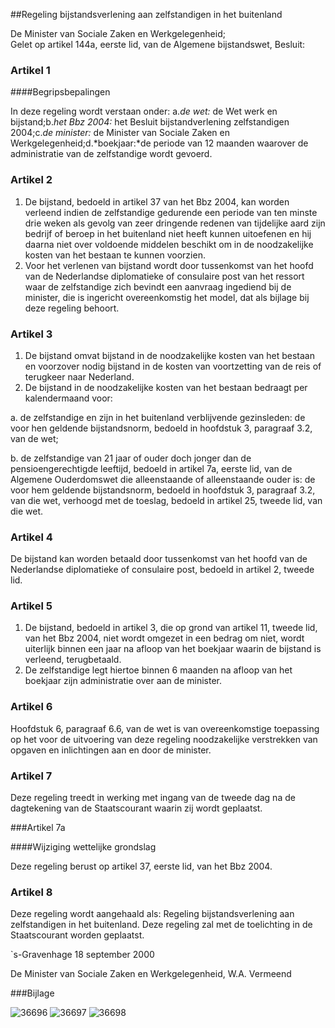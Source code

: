 <meta http-equiv='Content-Type' content='text/html; charset=utf-8' />

##Regeling bijstandsverlening aan zelfstandigen in het buitenland

De Minister van Sociale Zaken en Werkgelegenheid;  
Gelet op artikel 144a, eerste lid, van de Algemene bijstandswet,
Besluit:    

### Artikel 1  

####Begripsbepalingen

In deze regeling wordt verstaan onder: a.*de wet:* de Wet werk en bijstand;b.*het Bbz 2004:* het Besluit bijstandverlening zelfstandigen 2004;c.*de minister:* de Minister van Sociale Zaken en Werkgelegenheid;d.*boekjaar:*de periode van 12 maanden waarover de administratie van de zelfstandige wordt gevoerd. 

### Artikel 2  

1.  De bijstand, bedoeld in artikel 37 van het Bbz 2004, kan worden verleend indien de zelfstandige gedurende een periode van ten minste drie weken als gevolg van zeer dringende redenen van tijdelijke aard zijn bedrijf of beroep in het buitenland niet heeft kunnen uitoefenen en hij daarna niet over voldoende middelen beschikt om in de noodzakelijke kosten van het bestaan te kunnen voorzien.   
2.  Voor het verlenen van bijstand wordt door tussenkomst van het hoofd van de Nederlandse diplomatieke of consulaire post van het ressort waar de zelfstandige zich bevindt een aanvraag ingediend bij de minister, die is ingericht overeenkomstig het model, dat als bijlage bij deze regeling behoort.   

### Artikel 3  

1.  De bijstand omvat bijstand in de noodzakelijke kosten van het bestaan en voorzover nodig bijstand in de kosten van voortzetting van de reis of terugkeer naar Nederland.   
2.  De bijstand in de noodzakelijke kosten van het bestaan bedraagt per kalendermaand voor: 

a.  de zelfstandige en zijn in het buitenland verblijvende gezinsleden: de voor hen geldende bijstandsnorm, bedoeld in hoofdstuk 3, paragraaf 3.2, van de wet; 

b.  de zelfstandige van 21 jaar of ouder doch jonger dan de pensioengerechtigde leeftijd, bedoeld in artikel 7a, eerste lid, van de Algemene Ouderdomswet die alleenstaande of alleenstaande ouder is: de voor hem geldende bijstandsnorm, bedoeld in hoofdstuk 3, paragraaf 3.2, van die wet, verhoogd met de toeslag, bedoeld in artikel 25, tweede lid, van die wet.    

### Artikel 4  

De bijstand kan worden betaald door tussenkomst van het hoofd van de Nederlandse diplomatieke of consulaire post, bedoeld in artikel 2, tweede lid.  

### Artikel 5  

1.  De bijstand, bedoeld in artikel 3, die op grond van artikel 11, tweede lid, van het Bbz 2004, niet wordt omgezet in een bedrag om niet, wordt uiterlijk binnen een jaar na afloop van het boekjaar waarin de bijstand is verleend, terugbetaald.   
2.  De zelfstandige legt hiertoe binnen 6 maanden na afloop van het boekjaar zijn administratie over aan de minister.   

### Artikel 6  

Hoofdstuk 6, paragraaf 6.6, van de wet is van overeenkomstige toepassing op het voor de uitvoering van deze regeling noodzakelijke verstrekken van opgaven en inlichtingen aan en door de minister.  

### Artikel 7  

Deze regeling treedt in werking met ingang van de tweede dag na de dagtekening van de Staatscourant waarin zij wordt geplaatst.  

###Artikel 7a 

####Wijziging wettelijke grondslag

Deze regeling berust op artikel 37, eerste lid, van het Bbz 2004.

### Artikel 8  

Deze regeling wordt aangehaald als: Regeling bijstandsverlening aan zelfstandigen in het buitenland. 
Deze regeling zal met de toelichting in de Staatscourant worden geplaatst.   

`s-Gravenhage 
18 september 2000    

De 
Minister van Sociale Zaken en Werkgelegenheid, 
W.A. Vermeend     

###Bijlage 

![36696](http://wetten.overheid.nl/Illustration/36696)
![36697](http://wetten.overheid.nl/Illustration/36697)
![36698](http://wetten.overheid.nl/Illustration/36698)

